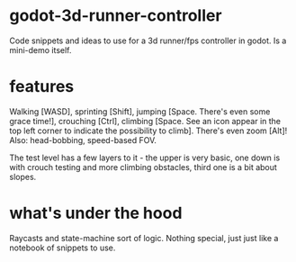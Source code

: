 # godot-3d-runner-controller
Code snippets and ideas to use for a 3d runner/fps controller in godot. Is a mini-demo itself.

# features
Walking [WASD], sprinting [Shift], jumping [Space. There's even some grace time!], crouching [Ctrl], climbing [Space. See an icon appear in the top left corner to indicate the possibility to climb]. There's even zoom [Alt]! Also: head-bobbing, speed-based FOV.

The test level has a few layers to it - the upper is very basic, one down is with crouch testing and more climbing obstacles, third one is a bit about slopes.

# what's under the hood
Raycasts and state-machine sort of logic. Nothing special, just just like a notebook of snippets to use.
